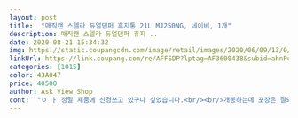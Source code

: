 ```yaml
---
layout: post 
title:  "매직캔 스텔라 듀얼댐퍼 휴지통 21L MJ250NG, 네이비, 1개" 
description: 매직캔 스텔라 듀얼댐퍼 휴지 ..
date: 2020-08-21 15:34:32 
img: https://static.coupangcdn.com/image/retail/images/2020/06/09/13/0/63a3e250-e273-4485-86af-025d67f60317.jpg 
linkUrl: https://link.coupang.com/re/AFFSDP?lptag=AF3600438&subid=ahnPublicAsk&pageKey=1680233867&itemId=2862346180&vendorItemId=71062435511&traceid=V0-113-25b5363e8cc4a6ad 
categories: [1015] 
color: 43A047 
price: 40500 
author: Ask View Shop 
cont:  "ㅇ ㅏ 정말 제품에 신경쓰고 있구나 싶었습니다.<br/><br/>개봉하는데 포장은 잘되어있어서 거기까진 기분좋았습니다.<br/><br/>공장에서 보호비닐을 붙였다고밖에 생각이 안드는데요?<br/>공장에서 성형불량아니라면.<br/>.<br/> 공정에서 문제가있는듯.<br/><br/>그런데 (사진)저건뭔가요??<br/>깔끔한 휴지통<br/>디자인 깨끗하고 고급스럽습니다<br/>떡하니 포장하시다니.<br/>.<br/> 보호비닣 들어보면 완전 선명하게 그어놓은... <br/><br/>뚜껑만보고 안에 상품 괜찮은지어쩐지 보지도 않고 다시집어넣었습니다.<br/><br/>문제있는 상품을 받아서 첨엔 기분좋았다가 말았네요.<br/>.<br/><br/>박스상단을 열면 맨위에 사각골판지로 충격완화도되어있고<br/>보호비닐 뜯기전에도 보이는 선명하게 파인 스크래치를... <br/><br/>보호비닐에 싸여져 있으면... <br/> 뭐합니까??<br/>본품상자에 송장이 붙어져왔지만<br/>사용도 편하고 물건이네요<br/>상단에 뚜껑이 얇아보이는데<br/>설명서를 들어보면 제품에 스크래치방지용 보호비닐에 싸여져있어서<br/>써보기도전에 좀.<br/>.<br/><br/>아예 상단에 생활스크래치나 잔 스크래치도 아니고.<br/>.<br/><br/>아주 선명하게 진허게 뭘로 그어놓은듯한 불량을 알면서<br/>이거는 어디로 연락해야 하는건가요?<br/>이건 배송에도 문제없었고, 흔적없는 새상품 맞았습니다.<br/><br/>저렇게 선명하게 파인 스크래치는.<br/>.<br/><br/>전제품이 다 그런건가요???<br/>제품 교환상품도 일시품절이라 없는듯한데.<br/>.<br/><br/>제품비닐안을 열면 제품설명서가있고<br/>제품비닐에 싸여져서 본품빼내기도 쉽게 되어있고<br/>직접보면 사진보다 더잘보이는것을... <br/><br/>쿠팡문제도 아닌... <br/><br/>플라스틱이라 혹시 쓰다가 부러지는거 아닌가 싶은 의구심을 들게합니다.<br/><br/>" 
---
```

